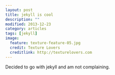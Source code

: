 ```yaml
---
layout: post
title: jekyll is cool
description: ""
modified: 2013-12-23
category: articles
tags: [jekyll]
image:
  feature: texture-feature-05.jpg
  credit: Texture Lovers
  creditlink: http://texturelovers.com
---
```


Decided to go with jekyll and am not complaining.

